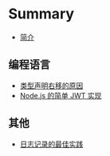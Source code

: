 # Summary

* [简介](README.md)

## 编程语言
* [类型声明右移的原因](language/types-are-moving-to-the-right.md)
* [Node.js 的简单 JWT 实现](language/Simple-JWT-Implementation-in-Node.js.md)

## 其他
* [日志记录的最佳实践](other/follow-these-logging-best-practices-to-get-the-most-out-of-application-level-logging-slides.md)

